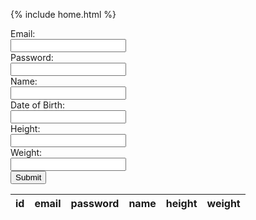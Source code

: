  {% include home.html %}
 
  <form method="POST" id="createuser">
    <label for = "email" class = "label-1">Email:</label><br>
    <input type = "text" id = "email" name = "email" class = "input-1"><br>
    <label for = "password" class = "label-1">Password:</label><br>
    <input type = "password" id = "password" name = "password" class = "input-1"><br>
    <label for = "name" class = "label-1">Name:</label><br>
    <input type = "text" id = "name" name = "name" class = "input-1"><br>
    <label for = "dob" class = "label-1">Date of Birth:</label><br>
    <input type = "text" id = "dob" name = "dob" class = "input-1"><br>
    <label for = "height" class = "label-1">Height:</label><br>
    <input type = "text" id = "height" name = "height" class = "input-1"><br>
    <label for = "weight" class = "label-1">Weight:</label><br>
    <input type = "text" id = "weight" name = "weight" class = "input-1"><br>
    <input value="Submit" type="submit" class="button"/>
  <form>


  <table id = "personlist">
    <thead>
      <tr>
        <th>id</th>
        <th>email</th>
        <th>password</th>
        <th>name</th>
        <th>height</th>
        <th>weight</th>
      </tr>
    </thead>
    <tbody></tbody>
  </table>

<script>

      function inputper(event) {
        event.preventDefault();

        const data = new FormData(event.target);

        const urldata = new URLSearchParams(data).toString();

        fetch("https://everittcheng.tk/api/person/post/?" + urldata, {
          method: "POST",
          mode: "no-cors",
          headers: {
            "Content-Type": "application/json"
          }
        })
        
      }

      const make = document.getElementById("createuser");
      make.addEventListener("submit", inputper);


  const userz = document.getElementById("personlist");


  const url = "https://everittcheng.tk/api/person/";

  const options = {
      method: 'GET', 
      mode: 'cors', 
      cache: 'default', 
      credentials: 'omit', 
      headers: {
      'Content-Type': 'application/json'
      },
  };


  function showList() {
    fetch(url, options)
      .then(response => {
        if (response.status !== 200) {
            const errorMsg = 'Database response error: ' + response.status;
            console.log(errorMsg);
            const tr = document.createElement("tr");
            const td = document.createElement("td");
            td.innerHTML = errorMsg;
            tr.appendChild(td);
            userz.appendChild(tr);
            return;
        }
        response.json().then(data => {
            for (const row of data) {

              const tr = document.createElement("tr");

              const id = document.createElement("td");
              const email = document.createElement("td");
              const password = document.createElement("td");
              const name = document.createElement("td");
              const height = document.createElement("td");
              const weight = document.createElement("td");

              id.innerHTML = row.id;
              email.innerHTML = row.email;
              password.innerHTML = row.password;
              name.innerHTML = row.name;
              height.innerHTML = row.height;
              weight.innerHTML = row.weight;


              tr.appendChild(id);
              tr.appendChild(email);
              tr.appendChild(password);
              tr.appendChild(name)
              tr.appendChild(height);
              tr.appendChild(weight);


              userz.appendChild(tr);
            }
        })
    })
  }

  showList();
</script>